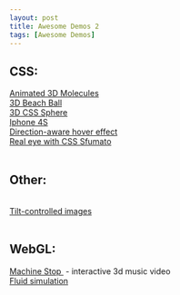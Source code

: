 ```yaml
---
layout: post
title: Awesome Demos 2
tags: [Awesome Demos]
---
```


<div>
  <h2>
    CSS:
  </h2>
</div>
<div>
  <a href="http://codepen.io/thebabydino/pen/xbfao" target="_blank">
    Animated 3D Molecules
  </a>
  <br />
  <a href="http://www.cssplay.co.uk/menu/cssplay-3D-sphere.html" target="_blank">
    3D Beach Ball
  </a>
  <br />
  <a href="http://codepen.io/peterwestendorp/pen/wGECk" target="_blank">
    3D CSS Sphere
  </a>
  <br />
  <a href="http://codepen.io/jlwebart/full/JDHne" target="_blank">
    Iphone 4S
  </a>
  <br />
  <a href="http://codepen.io/noeldelgado/pen/pGwFx" target="_blank">
    Direction-aware hover effect
  </a>
  <br />
  <a href="http://codepen.io/ksksoft/pen/qnumF" target="_blank">
    Real eye with CSS Sfumato
  </a>
</div>
<div>
  &nbsp;
  <br />
  <h2>
    Other:
  </h2>
  <br />
  <a href="http://lenticular.attasi.com/" target="_blank">
    Tilt-controlled images
  </a>
</div>
<div>
  &nbsp;
</div>
<div>
  <h2>
    WebGL:
  </h2>
</div>
<div>
  <a href="http://www.machinestop.com/" target="_blank">
    Machine Stop
  </a>
  &nbsp;- interactive 3d music video
  <br />
  <a href="http://cake23.de/turing-fluid.html" target="_blank">
    Fluid simulation
  </a>
</div>